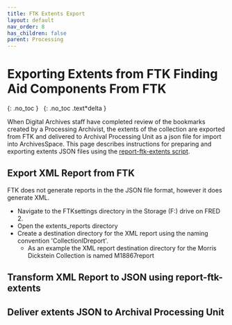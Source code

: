 ```yaml
---
title: FTK Extents Export
layout: default
nav_order: 8
has_children: false
parent: Processing
---
```


# Exporting Extents from FTK Finding Aid Components From FTK

{: .no_toc }
&nbsp;
{: .no_toc .text*delta }

When Digital Archives staff have completed review of the bookmarks created by a Processing Archivist, the extents of the collection are exported from FTK and delivered to Archival Processing Unit as a json file for import into ArchivesSpace. This page describes instructions for preparing and exporting extents JSON files using the [report-ftk-extents script](). <!-- will need to add this to the software page -->

## Export XML Report from FTK

FTK does not generate reports in the the JSON file format, however it does generate XML.

* Navigate to the FTKsettings directory in the Storage (F:) drive on FRED 2.
* Open the extents_reports directory
* Create a destination directory for the XML report using the naming convention 'CollectionIDreport'.
  * As an example the XML report destination directory for the Morris Dickstein Collection is named M18867report

## Transform XML Report to JSON using report-ftk-extents

## Deliver extents JSON to Archival Processing Unit

